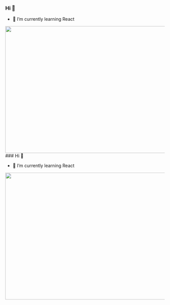 ### Hi 👋

- 🌱 I’m currently learning React


<img src="img.gif" width="1000" height="400" />### Hi 👋

- 🌱 I’m currently learning React


<img src="img.gif" width="1000" height="400" />
